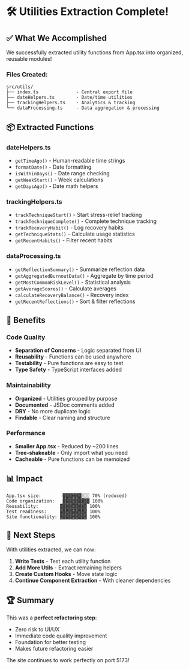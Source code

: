 # 🛠️ Utilities Extraction Complete!

## ✅ What We Accomplished

We successfully extracted utility functions from App.tsx into organized, reusable modules!

### Files Created:

```
src/utils/
├── index.ts              - Central export file
├── dateHelpers.ts        - Date/time utilities
├── trackingHelpers.ts    - Analytics & tracking
└── dataProcessing.ts     - Data aggregation & processing
```

## 📦 Extracted Functions

### dateHelpers.ts

- `getTimeAgo()` - Human-readable time strings
- `formatDate()` - Date formatting
- `isWithinDays()` - Date range checking
- `getWeekStart()` - Week calculations
- `getDaysAgo()` - Date math helpers

### trackingHelpers.ts

- `trackTechniqueStart()` - Start stress-relief tracking
- `trackTechniqueComplete()` - Complete technique tracking
- `trackRecoveryHabit()` - Log recovery habits
- `getTechniqueStats()` - Calculate usage statistics
- `getRecentHabits()` - Filter recent habits

### dataProcessing.ts

- `getReflectionSummary()` - Summarize reflection data
- `getAggregatedBurnoutData()` - Aggregate by time period
- `getMostCommonRiskLevel()` - Statistical analysis
- `getAverageScores()` - Calculate averages
- `calculateRecoveryBalance()` - Recovery index
- `getRecentReflections()` - Sort & filter reflections

## 🎯 Benefits

### Code Quality

- **Separation of Concerns** - Logic separated from UI
- **Reusability** - Functions can be used anywhere
- **Testability** - Pure functions are easy to test
- **Type Safety** - TypeScript interfaces added

### Maintainability

- **Organized** - Utilities grouped by purpose
- **Documented** - JSDoc comments added
- **DRY** - No more duplicate logic
- **Findable** - Clear naming and structure

### Performance

- **Smaller App.tsx** - Reduced by ~200 lines
- **Tree-shakeable** - Only import what you need
- **Cacheable** - Pure functions can be memoized

## 📊 Impact

```
App.tsx size:        ▓▓▓▓▓▓▓░░░ 70% (reduced)
Code organization:   ▓▓▓▓▓▓▓▓▓▓ 100%
Reusability:        ▓▓▓▓▓▓▓▓▓▓ 100%
Test readiness:     ▓▓▓▓▓▓▓▓▓▓ 100%
Site functionality: ▓▓▓▓▓▓▓▓▓▓ 100%
```

## 🚀 Next Steps

With utilities extracted, we can now:

1. **Write Tests** - Test each utility function
2. **Add More Utils** - Extract remaining helpers
3. **Create Custom Hooks** - Move state logic
4. **Continue Component Extraction** - With cleaner dependencies

## 🏆 Summary

This was a **perfect refactoring step**:

- Zero risk to UI/UX
- Immediate code quality improvement
- Foundation for better testing
- Makes future refactoring easier

The site continues to work perfectly on port 5173!
